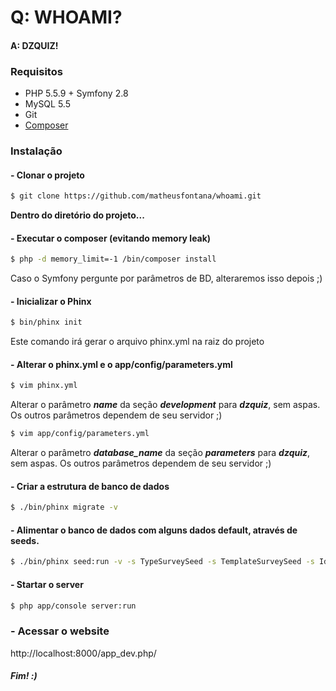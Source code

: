 # Q: WHOAMI?
#### A: DZQUIZ!

### Requisitos

* PHP 5.5.9 + Symfony 2.8
* MySQL 5.5
* Git
* [Composer](https://getcomposer.org/)

### Instalação

#### - Clonar o projeto
```sh
$ git clone https://github.com/matheusfontana/whoami.git
```
**Dentro do diretório do projeto...**

#### - Executar o composer (evitando memory leak)
```sh
$ php -d memory_limit=-1 /bin/composer install
```
Caso o Symfony pergunte por parâmetros de BD, alteraremos isso depois ;)

#### - Inicializar o Phinx

```sh
$ bin/phinx init
```
Este comando irá gerar o arquivo phinx.yml na raiz do projeto

#### - Alterar o phinx.yml e o app/config/parameters.yml

```sh
$ vim phinx.yml
```
Alterar o parâmetro ***name*** da seção ***development*** para ***dzquiz***, sem aspas. Os outros parâmetros dependem de seu servidor ;)

```sh
$ vim app/config/parameters.yml
```
Alterar o parâmetro ***database_name*** da seção ***parameters*** para ***dzquiz***, sem aspas.  Os outros parâmetros dependem de seu servidor ;)

#### - Criar a estrutura de banco de dados
```sh
$ ./bin/phinx migrate -v
```

#### - Alimentar o banco de dados com alguns dados default, através de seeds.
```sh
$ ./bin/phinx seed:run -v -s TypeSurveySeed -s TemplateSurveySeed -s IdentitySurveySeed -s QuestionSeed -s AnswerSeed
```

#### - Startar o server
```sh
$ php app/console server:run
```

### - Acessar o website

http://localhost:8000/app_dev.php/

##### Fim! :)






